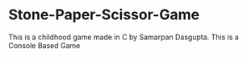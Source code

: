 # Stone-Paper-Scissor-Game
This is a childhood game made in C by Samarpan Dasgupta. This is a Console Based Game
